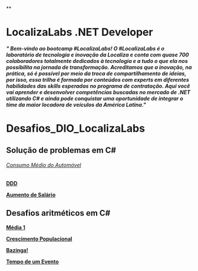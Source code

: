 ﻿ **

# LocalizaLabs .NET Developer

***" Bem-vindo ao bootcamp #LocalizaLabs! O #LocalizaLabs é o laboratório de tecnologia e inovação da Localiza e conta com quase 700 colaboradores totalmente dedicados à tecnologia e a tudo o que ela nos possibilita na jornada de transformação. Acreditamos que a inovação, na prática, só é possível por meio da troca de compartilhamento de ideias, por isso, essa trilha é formada por conteúdos com experts em diferentes habilidades das skills esperadas no programa de contratação. Aqui você vai aprender e desenvolver competências buscadas no mercado de .NET utilizando C# e ainda pode conquistar uma oportunidade de integrar o time da maior locadora de veículos da América Latina."***

# **Desafios_DIO_LocalizaLabs**

## Solução de problemas em C# 

###### [Consumo Médio do Automóvel](https://github.com/cristianeasreis/Estudos_ProjetosDio/blob/main/Bootcamp_LocalizaLabs%20_.NET%20Developer/Desafios_DIO_LocalizaLabs/Solu%C3%A7%C3%A3o%20de%20problemas%20em%20C%23/Consumo%20M%C3%A9dio%20do%20Autom%C3%B3vel.txt)

**[DDD](https://github.com/cristianeasreis/Estudos_ProjetosDio/blob/main/Bootcamp_LocalizaLabs%20_.NET%20Developer/Desafios_DIO_LocalizaLabs/Solu%C3%A7%C3%A3o%20de%20problemas%20em%20C%23/DDD.txt)**

[**Aumento de Salário**](https://github.com/cristianeasreis/Estudos_ProjetosDio/blob/main/Bootcamp_LocalizaLabs%20_.NET%20Developer/Desafios_DIO_LocalizaLabs/Solu%C3%A7%C3%A3o%20de%20problemas%20em%20C%23/Aumento%20de%20Sal%C3%A1rio.txt)

## **Desafios aritméticos em C#**

[**Média 1**](https://github.com/cristianeasreis/Estudos_ProjetosDio/blob/main/Bootcamp_LocalizaLabs%20_.NET%20Developer/Desafios_DIO_LocalizaLabs/Desafios%20aritm%C3%A9ticos%20em%20C%23/M%C3%A9dia%201.txt)

[**Crescimento Populacional**](https://github.com/cristianeasreis/Estudos_ProjetosDio/blob/main/Bootcamp_LocalizaLabs%20_.NET%20Developer/Desafios_DIO_LocalizaLabs/Desafios%20aritm%C3%A9ticos%20em%20C%23/Crescimento%20Populacional.txt)

[**Bazinga!**](https://github.com/cristianeasreis/Estudos_ProjetosDio/blob/main/Bootcamp_LocalizaLabs%20_.NET%20Developer/Desafios_DIO_LocalizaLabs/Desafios%20aritm%C3%A9ticos%20em%20C%23/Bazinga!.txt)

[**Tempo de um Evento**](https://github.com/cristianeasreis/Estudos_ProjetosDio/blob/main/Bootcamp_LocalizaLabs%20_.NET%20Developer/Desafios_DIO_LocalizaLabs/Desafios%20aritm%C3%A9ticos%20em%20C%23/Tempo%20de%20um%20Evento.txt)

